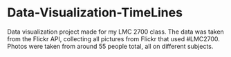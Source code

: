 # Data-Visualization-TimeLines

Data visualization project made for my LMC 2700 class. The data was taken from the Flickr API, collecting all pictures from Flickr that used #LMC2700. Photos were taken from around 55 people total, all on different subjects.

